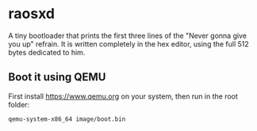 # raosxd
A tiny bootloader that prints the first three lines of the "Never gonna give you up" refrain.
It is written completely in the hex editor, using the full 512 bytes dedicated to him.

## Boot it using QEMU
First install https://www.qemu.org on your system, then run in the root folder:

`qemu-system-x86_64 image/boot.bin`
